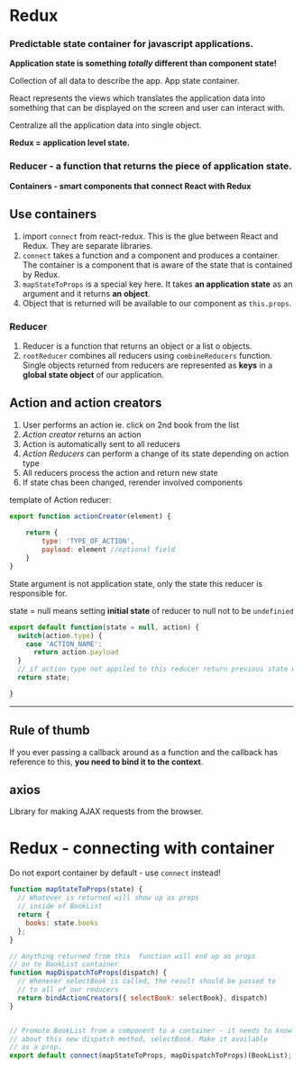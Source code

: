 # Redux

### Predictable state container for javascript applications.


**Application state is something _totally_ different than component state!**

Collection of all data to describe the app. App state container.

React represents the views which translates the application data into something that can be displayed on the screen and user can interact with.

Centralize all the application data into single object.

**Redux = application level state.**

### Reducer - a function that returns the piece of application state.

**Containers - smart components that connect React with Redux**

## Use containers

1. import ```connect``` from react-redux. This is the glue between React and Redux. They are separate libraries. 
2. ```connect``` takes a function and a component and produces a container. The container is a component that is aware of the state that is contained by Redux.
3. ```mapStateToProps``` is a special key here. It takes **an application state** as an argument and it returns **an object**. 
4. Object that is returned will be available to our component as ```this.props```.

### Reducer

1. Reducer is a function that returns an object or a list o objects. 
2. ```rootReducer``` combines all reducers using ```combineReducers``` function. Single objects returned from reducers are represented as **keys** in a **global state object** of our application.


## Action and action creators
1. User performs an action ie. click on 2nd book from the list
2. _Action creator_ returns an action
3. Action is automatically sent to all reducers
4. _Action Reducers_ can perform a change of its state depending on action type
5. All reducers process the action and return new state
6. If state chas been changed, rerender involved components


template of Action reducer:
```javascript
export function actionCreator(element) {
    
    return {
        type: 'TYPE_OF_ACTION',
        payload: element //optional field
    }
}
```

State argument is not application state, only the state this reducer is responsible for.

state = null means setting **initial state** of reducer to null not to be ```undefinied```
```javascript
export default function(state = null, action) {
  switch(action.type) {
    case 'ACTION_NAME':
      return action.payload
  }
  // if action type not appiled to this reducer return previous state without change
  return state;

}
```


------
## Rule of thumb

If you ever passing a callback around as a function and the callback has reference to this, **you need to bind it to the context**.


## axios

Library for making AJAX requests from the browser.



# Redux - connecting with container

Do not export container by default - use `connect` instead!

```javascript
function mapStateToProps(state) {
  // Whatever is returned will show up as props
  // inside of BookList
  return {
    books: state.books
  };
}

// Anything returned from this  function will end up as props
// on te BookList container
function mapDispatchToProps(dispatch) {
  // Whenever selectBook is called, the result should be passed to
  // to all of our reducers
  return bindActionCreators({ selectBook: selectBook}, dispatch)
}


// Promote BookList from a component to a container - it needs to know
// about this new dispatch method, selectBook. Make it available
// as a prop.
export default connect(mapStateToProps, mapDispatchToProps)(BookList);
```